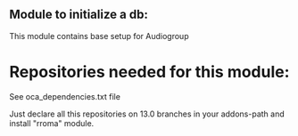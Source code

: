 Module to initialize a db:
--------------------------

This module contains base setup for Audiogroup

Repositories needed for this module:
====================================

See oca_dependencies.txt file

Just declare all this repositories on 13.0 branches in your addons-path and install "rroma" module.
